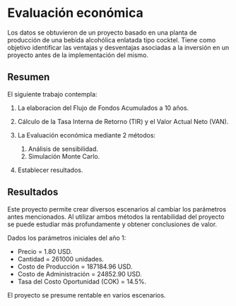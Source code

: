 #  Evaluación económica

Los datos se obtuvieron de un proyecto basado en una planta de producción de una bebida alcohólica enlatada tipo cocktel.
Tiene como objetivo identificar las ventajas y desventajas asociadas a la inversión en un proyecto antes de la implementación del mismo.

## Resumen

El siguiente trabajo contempla:
1. La elaboracion del Flujo de Fondos Acumulados a 10 años. 

2. Cálculo de la Tasa Interna de Retorno (TIR) y el Valor Actual Neto (VAN).

3. La Evaluación económica mediante 2 métodos:

	1. Análisis de sensibilidad.
	2. Simulación Monte Carlo.

4. Establecer resultados.


## Resultados
Este proyecto permite crear diversos escenarios al cambiar los parámetros antes
mencionados. Al utilizar ambos métodos la rentabilidad del proyecto se puede estudiar más profundamente y obtener conclusiones de valor.

Dados los parámetros iniciales del año 1:

- Precio  = 1.80 USD.
- Cantidad = 261000 unidades.
- Costo de Producción = 187184.96 USD.
- Costo de Administración = 24852.90 USD.
- Tasa del Costo Oportunidad (COK) = 14.5%.

El proyecto se presume rentable en varios escenarios.
